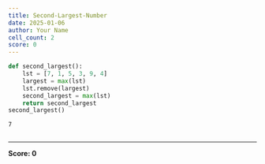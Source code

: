 ```yaml
---
title: Second-Largest-Number
date: 2025-01-06
author: Your Name
cell_count: 2
score: 0
---
```


```python
def second_largest():
    lst = [7, 1, 5, 3, 9, 4]
    largest = max(lst)
    lst.remove(largest)
    second_largest = max(lst)
    return second_largest
second_largest()
```




    7




```python

```


---
**Score: 0**
